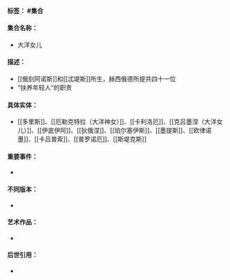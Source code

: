 #### 标签： #集合
#### 集合名称：
- 大洋女儿
#### 描述：
- [[俄刻阿诺斯]]和[[忒堤斯]]所生，赫西俄德所提共四十一位
- “扶养年轻人”的职责
#### 具体实体：
- [[多里斯]]、[[厄勒克特拉（大洋神女）]]、[[卡利洛厄]]、[[克吕墨涅（大洋女儿）]]、[[伊底伊阿]]、[[狄俄涅]]、[[珀尔塞伊斯]]、[[墨提斯]]、[[欧律诺墨]]、[[卡吕普索]]、[[普罗诺厄]]、[[斯堤克斯]]
#### 重要事件：
- 
#### 不同版本：
- 
#### 艺术作品：
- 
#### 后世引用：
- 